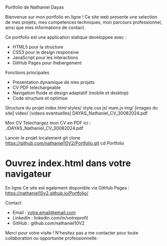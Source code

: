 Portfolio de Nathaniel Dayas

Bienvenue sur mon portfolio en ligne !
Ce site web presente une selection de mes projets, mes competences techniques, mon parcours
professionnel, ainsi que mes informations de contact.

Ce portfolio est une application statique developpee avec :
- HTML5 pour la structure
- CSS3 pour le design responsive
- JavaScript pour les interactions
- GitHub Pages pour lhebergement
  
Fonctions principales
- Presentation dynamique de mes projets
- CV PDF telechargeable
- Navigation fluide et design adaptatif (mobile et desktop)
- Code structure et optimise
  
Structure du projet
 index.html
 styles/
 style.css
 js/
 main.js
 img/
 [images du site]
 video/
 [videos eventuelles]
 DAYAS_Nathaniel_CV_30082024.pdf
 
Mon CV
Telechargez mon CV en PDF ici :
./DAYAS_Nathaniel_CV_30082024.pdf

Lancer le projet localement
git clone https://github.com/nathaniel10V2/Portfolio.git
cd Portfolio
# Ouvrez index.html dans votre navigateur

En ligne
Ce site est egalement disponible via GitHub Pages :
https://nathaniel10v2.github.io/Portfolio/

Contact
- Email : votre.email@email.com
- LinkedIn : linkedin.com/in/votreprofil
- GitHub : github.com/nathaniel10V2
  
Merci pour votre visite ! N'hesitez pas a me contacter pour toute collaboration ou opportunite
professionnelle.
